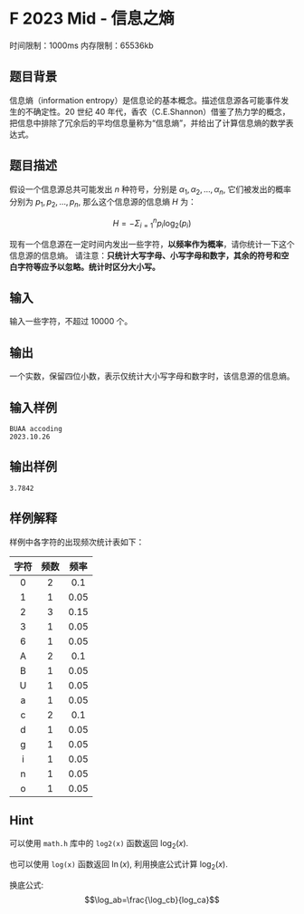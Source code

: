 # F 2023 Mid - 信息之熵

时间限制：1000ms 内存限制：65536kb

## 题目背景

信息熵（information entropy）是信息论的基本概念。描述信息源各可能事件发生的不确定性。20 世纪 40 年代，香农（C.E.Shannon）借鉴了热力学的概念，把信息中排除了冗余后的平均信息量称为“信息熵”，并给出了计算信息熵的数学表达式。

## 题目描述

假设一个信息源总共可能发出 $n$ 种符号，分别是 $\alpha_1,\alpha_2,\ldots,\alpha_n,$ 它们被发出的概率分别为 $p_1,p_2,\ldots,p_n,$ 那么这个信息源的信息熵 $H$ 为：

$$H=−\Sigma_{i=1}^np_i\log_2(p_i)$$

现有一个信息源在一定时间内发出一些字符，**以频率作为概率**，请你统计一下这个信息源的信息熵。
请注意：**只统计大写字母、小写字母和数字，其余的符号和空白字符等应予以忽略。统计时区分大小写。**

## 输入

输入一些字符，不超过 $10000$ 个。

## 输出

一个实数，保留四位小数，表示仅统计大小写字母和数字时，该信息源的信息熵。

## 输入样例

```text
BUAA accoding
2023.10.26
```

## 输出样例

```text
3.7842
```

## 样例解释

样例中各字符的出现频次统计表如下：

字符|频数|频率
:-:|:-:|:-:
0|2|0.1
1|1|0.05
2|3|0.15
3|1|0.05
6|1|0.05
A|2|0.1
B|1|0.05
U|1|0.05
a|1|0.05
c|2|0.1
d|1|0.05
g|1|0.05
i|1|0.05
n|1|0.05
o|1|0.05

## Hint

可以使用 `math.h` 库中的 `log2(x)` 函数返回 $\log_2(x).$

也可以使用 `log(x)` 函数返回 $\ln(x),$ 利用换底公式计算 $\log_2(x).$

换底公式:
$$\log_ab=\frac{\log_cb}{log_ca}$$

